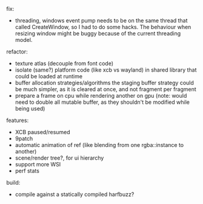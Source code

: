 fix:
- threading, windows event pump needs to be on the same thread that called CreateWindow, so I had to do some hacks.
    The behaviour when resizing window might be buggy because of the current threading model.

refactor:
- texture atlas (decouple from font code)
- isolate (same?) platform code (like xcb vs wayland) in shared library that could be loaded at runtime
- buffer allocation strategies/algorithms
    the staging buffer strategy could be much simpler, as it is cleared at once, and not fragment per fragment
- prepare a frame on cpu while rendering another on gpu (note: would need to double all mutable buffer, as they shouldn't be modified while being used)

features:
- XCB paused/resumed
- 9patch
- automatic animation of ref (like blending from one rgba::instance to another)
- scene/render tree?, for ui hierarchy
- support more WSI
- perf stats

build:
- compile against a statically compiled harfbuzz?
